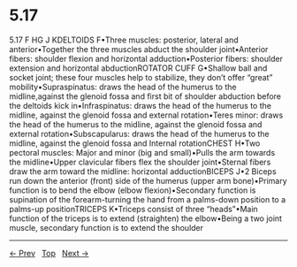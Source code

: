 # 5.17

5.17
F
HG
J
KDELTOIDS F•Three muscles: posterior, lateral and anterior•Together the three muscles abduct the shoulder joint•Anterior fibers: shoulder flexion and horizontal adduction•Posterior fibers: shoulder extension and horizontal abductionROTATOR CUFF G•Shallow ball and socket joint; these four muscles help to stabilize, they don’t offer “great” mobility•Supraspinatus: draws the head of the humerus to the midline,against the glenoid fossa and first bit of shoulder abduction before the deltoids kick in•Infraspinatus: draws the head of the humerus to the midline, against the glenoid fossa and external rotation•Teres minor: draws the head of the humerus to the midline, against the glenoid fossa and external rotation•Subscapularus: draws the head of the humerus to the midline, against the glenoid fossa and Internal rotationCHEST H•Two pectoral muscles: Major and minor (big and small)•Pulls the arm towards the midline•Upper clavicular fibers flex the shoulder joint•Sternal fibers draw the arm toward the midline: horizontal adductionBICEPS J•2 Biceps run down the anterior (front) side of the humerus (upper arm bone)•Primary function is to bend the elbow (elbow flexion)•Secondary function is supination of the forearm-turning the hand from a palms-down position to a palms-up positionTRICEPS K•Triceps consist of three “heads”•Main function of the triceps is to extend (straighten) the elbow•Being a two joint muscle, secondary function is to extend the shoulder


---
[← Prev](/pages/page-233.md) &nbsp; [Top](/index.md) &nbsp; [Next →](/pages/page-235.md)

